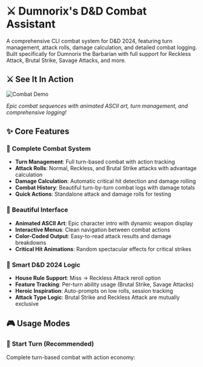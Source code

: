 # ⚔️ Dumnorix's D&D Combat Assistant

A comprehensive CLI combat system for D&D 2024, featuring turn management, attack rolls, damage calculation, and detailed combat logging. Built specifically for Dumnorix the Barbarian with full support for Reckless Attack, Brutal Strike, Savage Attacks, and more.

## ⚔️ See It In Action

![Combat Demo](./assets/damage-calc.gif)

*Epic combat sequences with animated ASCII art, turn management, and comprehensive logging!*

## ✨ Core Features

### 🎯 **Complete Combat System**
- **Turn Management**: Full turn-based combat with action tracking
- **Attack Rolls**: Normal, Reckless, and Brutal Strike attacks with advantage calculation
- **Damage Calculation**: Automatic critical hit detection and damage rolling
- **Combat History**: Beautiful turn-by-turn combat logs with damage totals
- **Quick Actions**: Standalone attack and damage rolls for testing

### 🎨 **Beautiful Interface**
- **Animated ASCII Art**: Epic character intro with dynamic weapon display
- **Interactive Menus**: Clean navigation between combat actions
- **Color-Coded Output**: Easy-to-read attack results and damage breakdowns
- **Critical Hit Animations**: Random spectacular effects for critical strikes

### 🧠 **Smart D&D 2024 Logic**
- **House Rule Support**: Miss → Reckless Attack reroll option
- **Feature Tracking**: Per-turn ability usage (Brutal Strike, Savage Attacks)
- **Heroic Inspiration**: Auto-prompts on low rolls, session tracking
- **Attack Type Logic**: Brutal Strike and Reckless Attack are mutually exclusive

## 🎮 Usage Modes

### 🌟 **Start Turn** (Recommended)
Complete turn-based combat with action economy: